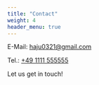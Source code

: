 ```yaml
---
title: "Contact"
weight: 4
header_menu: true
---
```


E-Mail: [haju0321@gmail.com](mailto:haju0321@gmail.com)

Tel.: [+49 1111 555555](tel:+491111555555)

Let us get in touch!
